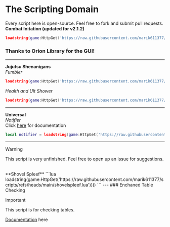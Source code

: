 # The Scripting Domain
Every script here is open-source. Feel free to fork and submit pull requests.
<br/>
**Combat Initation (updated for v2.1.2)**
```lua
loadstring(game:HttpGet('https://raw.githubusercontent.com/marik611377/scripts/main/combatinitation.lua'))()
```
### Thanks to Orion Library for the GUI!
---
**Jujutsu Shenanigans**
<br/>
*Fumbler*
```lua
loadstring(game:HttpGet('https://raw.githubusercontent.com/marik611377/scripts/refs/heads/main/jjsfumbler.txt'))()
```

*Health and Ult Shower*

```lua
loadstring(game:HttpGet('https://raw.githubusercontent.com/marik611377/scripts/refs/heads/main/jjsshower.txt'))()
```
---
**Universal**
<br/>
*Notifier*
<br/>
Click [here](https://abcdefg-1.gitbook.io/documents/notifier/information) for documentation

```lua
local notifier = loadstring(game:HttpGet('https://raw.githubusercontent.com/marik611377/scripts/refs/heads/main/notifier.lua'))()
```

---
> [!WARNING]
> This script is very unfinished. Feel free to open up an issue for suggestions.
<br/>
**Shovel Spleef**
```lua
loadstring(game:HttpGet('https://raw.githubusercontent.com/marik611377/scripts/refs/heads/main/shovelspleef.lua'))()
```
---
### Enchaned Table Checking

> [!IMPORTANT]
> This script is for checking tables.

[Documentation](https://abcdefg-1.gitbook.io/documents/enhanced-table-checking/information) here
